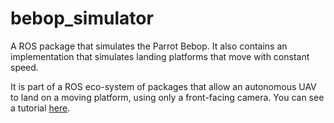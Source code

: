 # bebop_simulator
A ROS package that simulates the Parrot Bebop. It also contains an implementation that simulates landing platforms that move with constant speed.

It is part of a ROS eco-system of packages that allow an autonomous UAV to land on a moving platform, using only a front-facing camera.
You can see a tutorial [here](http://wiki.ros.org/Tutorials/Landing%20an%20autonomous%20UAV%20on%20a%20moving%20platform%20using%20only%20a%20front%20facing%20camera).
